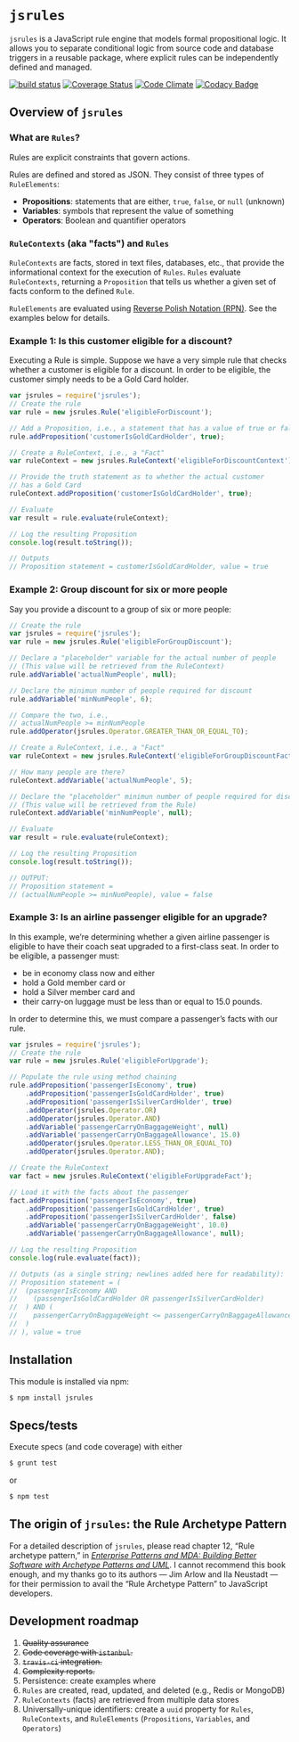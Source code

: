 # `jsrules`

`jsrules` is a JavaScript rule engine that models formal propositional logic. It allows you to separate conditional logic from source code and database triggers in a reusable package, where explicit rules can be independently defined and managed.

[![build status](https://secure.travis-ci.org/gregswindle/jsrules.png)](http://travis-ci.org/gregswindle/jsrules)
[![Coverage Status](https://coveralls.io/repos/github/gregswindle/jsrules/badge.png?branch=master)](https://coveralls.io/github/gregswindle/jsrules?branch=master)
[![Code Climate](https://codeclimate.com/github/gregswindle/jsrules/badges/gpa.svg)](https://codeclimate.com/github/gregswindle/jsrules)
[![Codacy Badge](https://api.codacy.com/project/badge/grade/b6e496204f604f0e9955ca169fc8a1d7)](https://www.codacy.com/app/greg_7/jsrules)

## Overview of `jsrules`

### What are `Rules`?

Rules are explicit constraints that govern actions.

Rules are defined and stored as JSON. They consist of three types of `RuleElements`:

* **Propositions**: statements that are either, `true`, `false`, or `null` (unknown)
* **Variables**: symbols that represent the value of something
* **Operators**: Boolean and quantifier operators

### `RuleContexts` (aka "facts") and `Rules`

`RuleContexts` are facts, stored in text files, databases, etc., that provide the informational context for the execution of `Rules`. `Rules` evaluate `RuleContexts`, returning a `Proposition` that tells us whether a given set of facts conform to the defined `Rule`.

`RuleElements` are evaluated using [Reverse Polish Notation (RPN)](https://en.wikipedia.org/wiki/Reverse_Polish_notation). See the examples below for details.

### Example 1: Is this customer eligible for a discount?

Executing a Rule is simple. Suppose we have a very simple rule that checks whether a customer is eligible for a discount. In order to be eligible, the customer simply needs to be a Gold Card holder.

```javascript
var jsrules = require('jsrules');
// Create the rule
var rule = new jsrules.Rule('eligibleForDiscount');

// Add a Proposition, i.e., a statement that has a value of true or false
rule.addProposition('customerIsGoldCardHolder', true);

// Create a RuleContext, i.e., a "Fact"
var ruleContext = new jsrules.RuleContext('eligibleForDiscountContext');

// Provide the truth statement as to whether the actual customer
// has a Gold Card
ruleContext.addProposition('customerIsGoldCardHolder', true);

// Evaluate
var result = rule.evaluate(ruleContext);

// Log the resulting Proposition
console.log(result.toString());

// Outputs
// Proposition statement = customerIsGoldCardHolder, value = true
```

### Example 2: Group discount for six or more people

Say you provide a discount to a group of six or more people:

```javascript
// Create the rule
var jsrules = require('jsrules');
var rule = new jsrules.Rule('eligibleForGroupDiscount');

// Declare a "placeholder" variable for the actual number of people
// (This value will be retrieved from the RuleContext)
rule.addVariable('actualNumPeople', null);

// Declare the minimun number of people required for discount
rule.addVariable('minNumPeople', 6);

// Compare the two, i.e.,
// actualNumPeople >= minNumPeople
rule.addOperator(jsrules.Operator.GREATER_THAN_OR_EQUAL_TO);

// Create a RuleContext, i.e., a "Fact"
var ruleContext = new jsrules.RuleContext('eligibleForGroupDiscountFact');

// How many people are there?
ruleContext.addVariable('actualNumPeople', 5);

// Declare the "placeholder" minimun number of people required for discount
// (This value will be retrieved from the Rule)
ruleContext.addVariable('minNumPeople', null);

// Evaluate
var result = rule.evaluate(ruleContext);

// Log the resulting Proposition
console.log(result.toString());

// OUTPUT:
// Proposition statement =
// (actualNumPeople >= minNumPeople), value = false
```

### Example 3: Is an airline passenger eligible for an upgrade?

In this example, we’re determining whether a given airline passenger is eligible to have their coach seat upgraded to a first-class seat. In order to be eligible, a passenger must:

* be in economy class now and either
* hold a Gold member card or
* hold a Silver member card and
* their carry-on luggage must be less than or equal to 15.0 pounds.

In order to determine this, we must compare a passenger’s facts with our rule.

```javascript
var jsrules = require('jsrules');
// Create the rule
var rule = new jsrules.Rule('eligibleForUpgrade');

// Populate the rule using method chaining
rule.addProposition('passengerIsEconomy', true)
    .addProposition('passengerIsGoldCardHolder', true)
    .addProposition('passengerIsSilverCardHolder', true)
    .addOperator(jsrules.Operator.OR)
    .addOperator(jsrules.Operator.AND)
    .addVariable('passengerCarryOnBaggageWeight', null)
    .addVariable('passengerCarryOnBaggageAllowance', 15.0)
    .addOperator(jsrules.Operator.LESS_THAN_OR_EQUAL_TO)
    .addOperator(jsrules.Operator.AND);

// Create the RuleContext
var fact = new jsrules.RuleContext('eligibleForUpgradeFact');

// Load it with the facts about the passenger
fact.addProposition('passengerIsEconomy', true)
    .addProposition('passengerIsGoldCardHolder', true)
    .addProposition('passengerIsSilverCardHolder', false)
    .addVariable('passengerCarryOnBaggageWeight', 10.0)
    .addVariable('passengerCarryOnBaggageAllowance', null);

// Log the resulting Proposition
console.log(rule.evaluate(fact));

// Outputs (as a single string; newlines added here for readability):
// Proposition statement = (
//  (passengerIsEconomy AND
//    (passengerIsGoldCardHolder OR passengerIsSilverCardHolder)
//  ) AND (
//    passengerCarryOnBaggageWeight <= passengerCarryOnBaggageAllowance
//  )
// ), value = true
```

## Installation

This module is installed via npm:

``` bash
$ npm install jsrules
```

## Specs/tests

Execute specs (and code coverage) with either

```bash
$ grunt test
```

or

```bash
$ npm test
```

## The origin of `jrsules`: the Rule Archetype Pattern

For a detailed description of `jsrules`, please read chapter 12, “Rule archetype pattern,” in [_Enterprise Patterns and MDA: Building Better Software with Archetype Patterns and UML_](https://www.google.com/search?q=Enterprise+Patterns+and+MDA%3A+Building+Better+Software+with+Archetype+Patterns+and+UML&rlz=1C1CHFX_enUS432US432&oq=Enterprise+Patterns+and+MDA%3A+Building+Better+Software+with+Archetype+Patterns+and+UML&aqs=chrome..69i57&sourceid=chrome&ie=UTF-8). I cannot recommend this book enough, and my thanks go to its authors — Jim Arlow and Ila Neustadt — for their permission to avail the “Rule Archetype Pattern” to JavaScript developers.

## Development roadmap

1. ~~Quality assurance~~
  1. ~~Code coverage with `istanbul`.~~
  2. ~~`travis-ci` integration.~~
  3. ~~Complexity reports.~~
2. Persistence: create examples where
  1. `Rules` are created, read, updated, and deleted (e.g., Redis or MongoDB)
  2. `RuleContexts` (facts) are retrieved from multiple data stores
3. Universally-unique identifiers: create a `uuid` property for `Rules`, `RuleContexts`, and `RuleElements` (`Propositions`, `Variables`, and `Operators`)
